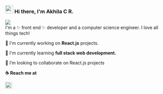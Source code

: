 ### <img src="https://media.giphy.com/media/hvRJCLFzcasrR4ia7z/giphy.gif" width="25px"> Hi there, I'm Akhila C R.

![ ](https://visitor-badge.glitch.me/badge?page_id=akhilalekha.akhilalekha)  
I'm a ✨ front end ✨ developer and a computer science engineer. I love all things tech!

:sunflower: I'm currently working on **React.js** projects.

:seedling: I'm currently learning **full stack web development.**

:dancers: I’m looking to collaborate on React.js projects

**:coffee: Reach me at**

<a href="https://linkedin.com/in/akhila-c-r">
  <img align="left" alt="Akhila C R Linkedin" width="21px" src="https://image.flaticon.com/icons/svg/124/124011.svg"/>
</a>
